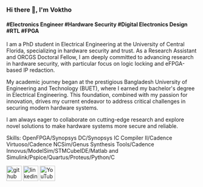 ### Hi there 👋, I'm Voktho
#### #Electronics Engineer #Hardware Security #Digital Electronics Design #RTL #FPGA
I am a PhD student in Electrical Engineering at the University of Central Florida, specializing in hardware security and trust. As a Research Assistant and ORCGS Doctoral Fellow, I am deeply committed to advancing research in hardware security, with particular focus on logic locking and eFPGA-based IP redaction.

My academic journey began at the prestigious Bangladesh University of Engineering and Technology (BUET), where I earned my bachelor's degree in Electrical Engineering. This foundation, combined with my passion for innovation, drives my current endeavor to address critical challenges in securing modern hardware systems.

I am always eager to collaborate on cutting-edge research and explore novel solutions to make hardware systems more secure and reliable.

Skills: OpenFPGA/Synopsys DC/Synopsys IC Compiler II/Cadence Virtuoso/Cadence NCSim/Genus Synthesis Tools/Cadence Innovus/ModelSim/STMCubeIDE/Matlab and Simulink/Pspice/Quartus/Proteus/Python/C



[<img src='https://cdn.jsdelivr.net/npm/simple-icons@3.0.1/icons/github.svg' alt='github' height='40'>](https://github.com/voktho)  [<img src='https://cdn.jsdelivr.net/npm/simple-icons@3.0.1/icons/linkedin.svg' alt='linkedin' height='40'>](https://www.linkedin.com/in/vokthodas04/)  [<img src='https://cdn.jsdelivr.net/npm/simple-icons@3.0.1/icons/youtube.svg' alt='YouTube' height='40'>](https://www.youtube.com/channel/Voktho04)  

